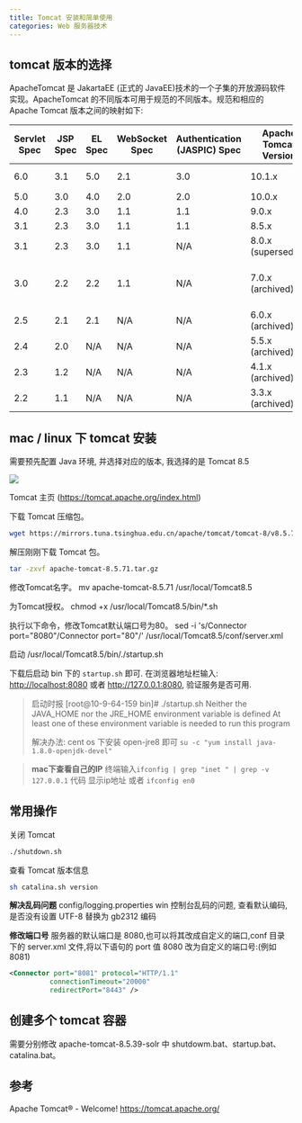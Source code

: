 ```yaml
---
title: Tomcat 安装和简单使用
categories: Web 服务器技术
---
```


## tomcat 版本的选择

ApacheTomcat 是 JakartaEE (正式的 JavaEE)技术的一个子集的开放源码软件实现。ApacheTomcat 的不同版本可用于规范的不同版本。规范和相应的 Apache Tomcat 版本之间的映射如下:

| **Servlet Spec** | **JSP Spec** | **EL Spec** | **WebSocket Spec** | **Authentication (JASPIC) Spec** | **Apache Tomcat Version** | **Latest Released Version** | **Supported Java Versions**                |
| ---------------- | ------------ | ----------- | ------------------ | -------------------------------- | ------------------------- | --------------------------- | ------------------------------------------ |
| 6.0              | 3.1          | 5.0         | 2.1                | 3.0                              | 10.1.x                    | 10.1.0-M16 (beta)           | 11 and later                               |
| 5.0              | 3.0          | 4.0         | 2.0                | 2.0                              | 10.0.x                    | 10.0.22                     | 8 and later                                |
| 4.0              | 2.3          | 3.0         | 1.1                | 1.1                              | 9.0.x                     | 9.0.64                      | 8 and later                                |
| 3.1              | 2.3          | 3.0         | 1.1                | 1.1                              | 8.5.x                     | 8.5.81                      | 7 and later                                |
| 3.1              | 2.3          | 3.0         | 1.1                | N/A                              | 8.0.x (superseded)        | 8.0.53 (superseded)         | 7 and later                                |
| 3.0              | 2.2          | 2.2         | 1.1                | N/A                              | 7.0.x (archived)          | 7.0.109 (archived)          | 6 and later<br>(7 and later for WebSocket) |
| 2.5              | 2.1          | 2.1         | N/A                | N/A                              | 6.0.x (archived)          | 6.0.53 (archived)           | 5 and later                                |
| 2.4              | 2.0          | N/A         | N/A                | N/A                              | 5.5.x (archived)          | 5.5.36 (archived)           | 1.4 and later                              |
| 2.3              | 1.2          | N/A         | N/A                | N/A                              | 4.1.x (archived)          | 4.1.40 (archived)           | 1.3 and later                              |
| 2.2              | 1.1          | N/A         | N/A                | N/A                              | 3.3.x (archived)          | 3.3.2 (archived)            | 1.1 and later                              |

## mac / linux 下 tomcat 安装

需要预先配置 Java 环境, 并选择对应的版本, 我选择的是 Tomcat 8.5

![](https://upload-images.jianshu.io/upload_images/1662509-a74a8e9f2de07fdb.png?imageMogr2/auto-orient/strip%7CimageView2/2/w/1240)

Tomcat 主页 (<https://tomcat.apache.org/index.html>)

下载 Tomcat 压缩包。

```sh
wget https://mirrors.tuna.tsinghua.edu.cn/apache/tomcat/tomcat-8/v8.5.71/bin/apache-tomcat-8.5.71.tar.gz
```

解压刚刚下载 Tomcat 包。

```sh
tar -zxvf apache-tomcat-8.5.71.tar.gz
```

修改Tomcat名字。
mv apache-tomcat-8.5.71 /usr/local/Tomcat8.5

为Tomcat授权。
chmod +x /usr/local/Tomcat8.5/bin/*.sh

执行以下命令，修改Tomcat默认端口号为80。
sed -i 's/Connector port="8080"/Connector port="80"/' /usr/local/Tomcat8.5/conf/server.xml

启动
/usr/local/Tomcat8.5/bin/./startup.sh

下载后启动 bin 下的 `startup.sh` 即可.
在浏览器地址栏输入: <http://localhost:8080> 或者 <http://127.0.0.1:8080>, 验证服务是否可用.

> 启动时报
> [root@10-9-64-159 bin]# ./startup.sh
Neither the JAVA_HOME nor the JRE_HOME environment variable is defined
At least one of these environment variable is needed to run this program
>
> 解决办法: cent os 下安装 open-jre8 即可 `su -c "yum install java-1.8.0-openjdk-devel"`

> **mac下查看自己的IP**
终端输入`ifconfig | grep "inet " | grep -v 127.0.0.1` 代码 显示ip地址
或者 `ifconfig en0`

## 常用操作

关闭 Tomcat

```sh
./shutdown.sh
```

查看 Tomcat 版本信息

```sh
sh catalina.sh version
```

**解决乱码问题**
config/logging.properties
win 控制台乱码的问题, 查看默认编码, 是否没有设置 UTF-8 替换为 gb2312 编码

**修改端口号**
服务器的默认端口是 8080,也可以将其改成自定义的端口,conf 目录下的 server.xml 文件,将以下语句的 port 值 8080 改为自定义的端口号:(例如8081)

```xml
<Connector port="8081" protocol="HTTP/1.1"
          connectionTimeout="20000"
          redirectPort="8443" />
```

## 创建多个 tomcat 容器

需要分别修改 apache-tomcat-8.5.39-solr 中 shutdowm.bat、startup.bat、catalina.bat。

## 参考

Apache Tomcat® - Welcome!
<https://tomcat.apache.org/>
